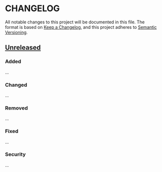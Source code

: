 <!-- Inspired by OUDS iOS file: https://github.com/Orange-OpenSource/ouds-ios/blob/develop/CHANGELOG.md -->

# CHANGELOG

All notable changes to this project will be documented in this file.
The format is based on [Keep a Changelog](https://keepachangelog.com/en/1.0.0/),
and this project adheres to [Semantic Versioning](https://semver.org/spec/v2.0.0.html).

<!-- For example:
 ## [Unreleased](https://github.com/Orange-OpenSource/ouds-ios/compare/0.8.0...develop) 
 or
 ## [0.8.0](https://github.com/Orange-OpenSource/ouds-ios/compare/0.7.0...0.8.0) - 2024-12-18
 -->
## [Unreleased](project-url-pointinto-last-tag...default-branch)

<!-- TODO: Keep only non empty sections -->
### Added

...

### Changed

...

### Removed

...

### Fixed

...

### Security

...
